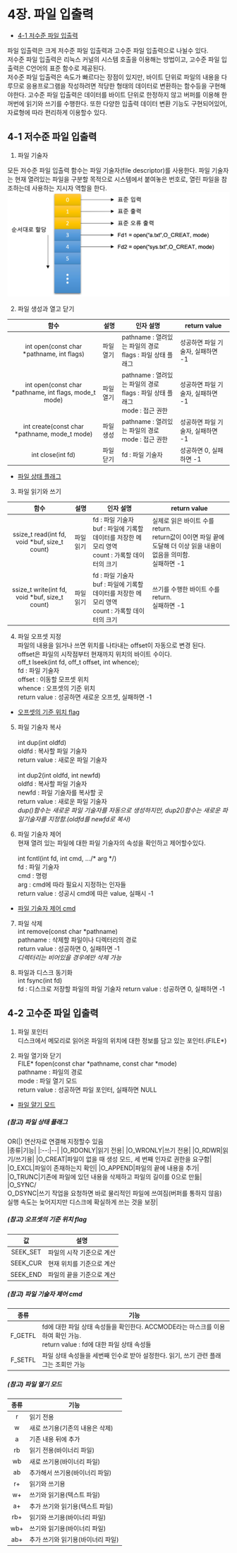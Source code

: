 # 4장. **파일 입출력**
  * [4-1 저수준 파일 입출력](#4-1-저수준-파일-입출력)

파일 입출력은 크게 저수준 파일 입출력과 고수준 파일 입출력으로 나뉠수 있다.  
저수준 파일 입출력은 리눅스 커널의 시스템 호출을 이용해는 방법이고, 고수준 파일 입출력은 C언어의 표준 함수로 제공된다.  
저수준 파일 입출력은 속도가 빠르다는 장점이 있지만, 바이트 단위로 파일의 내용을 다루므로 응용프로그램을 작성하려면 적당한 형태의 데이터로 변환하는 함수등을 구현해야한다.
고수준 파일 입출력은 데이터를 바이트 단위로 한정하지 않고 버퍼를 이용해 한꺼번에 읽기와 쓰기를 수행한다.
또한 다양한 입출력 데이터 변환 기능도 구현되어있어, 자료형에 따라 편리하게 이용할수 있다.

## 4-1 저수준 파일 입출력
1. 파일 기술자

모든 저수준 파일 입출력 함수는 파일 기술자(file descriptor)를 사용한다.
파일 기술자는 현재 열려있는 파일을 구분할 목적으로 시스템에서 붙여놓은 번호로, 열린 파일을 참조하는데 사용하는 지시자 역할을 한다.
![파일 기술자 할당](../image/4.FileIO/file_scriptor.jpg)

2. 파일 생성과 열고 닫기

|함수|설명|인자 설명|return value|
|:--:|--|--|--|
|int open(const char *pathname, int flags)|파일 열기|pathname : 열려있는 파일의 경로<br>flags : 파일 상태 플래그|성공하면 파일 기술자, 실패하면 -1|
|int open(const char *pathname, int flags, mode_t mode)|파일 열기|pathname : 열려있는 파일의 경로<br>flags : 파일 상태 플래그<br>mode : 접근 권한|성공하면 파일 기술자, 실패하면 -1|
|int create(const char *pathname, mode_t mode)|파일 생성|pathname : 열려있는 파일의 경로<br>mode : 접근 권한|성공하면 파일 기술자, 실패하면 -1|
|int close(int fd)|파일 닫기|fd : 파일 기술자|성공하면 0, 실패하면 -1|

* [파일 상태 플래그](#참고-파일-상태-플래그)

3. 파일 읽기와 쓰기

|함수|설명|인자 설명|return value|
|:--:|--|--|--|
|ssize_t read(int fd, void *buf, size_t count)|파일 읽기|fd : 파일 기술자<br>buf : 파일에 기록할 데이터를 저장한 메모리 영역<br>count : 가록할 데이터의 크기|실제로 읽은 바이트 수를 return.<br>return값이 0이면 파일 끝에 도달해 더 이상 읽을 내용이 없음을 의미함.<br>실패하면 -1|
|ssize_t write(int fd, void *buf, size_t count)|파일 읽기|fd : 파일 기술자<br>buf : 파일에 기록할 데이터를 저장한 메모리 영역<br>count : 가록할 데이터의 크기|쓰기를 수행한 바이트 수를 return.<br>실패하면 -1|

4. 파일 오프셋 지정  
파일의 내용을 읽거나 쓰면 위치를 나타내는 offset이 자동으로 변경 된다.  
offset은 파일의 시작점부터 현재까지 위치의 바이트 수이다.  
off_t lseek(int fd, off_t offset, int whence);  
fd : 파일 기술자  
offset : 이동할 모프셋 위치  
whence : 오프셋의 기준 위치  
return value : 성공하면 새로운 오프셋, 실패하면 -1  
* [오프셋의 기준 위치 flag](#참고-오프셋의-기준-위치-flag)

5. 파일 기술자 복사<br>  
int dup(int oldfd)  
oldfd : 복사할 파일 기술자  
return value : 새로운 파일 기술자<br>  
int dup2(int oldfd, int newfd)  
oldfd : 복사할 파일 기술자  
newfd : 파일 기술자를 복사할 곳  
return value : 새로운 파일 기술자  
*dup()함수는 새로운 파일 기술자를 자동으로 생성하지만, dup2()함수는 새로운 파일기술자를 지정함.(oldfd를 newfd로 복사)*  

6. 파일 기술자 제어  
현재 열려 있는 파일에 대한 파일 기술자의 속성을 확인하고 제어할수있다.<br>  
int fcntl(int fd, int cmd, .../&#42; arg &#42;/)  
fd : 파일 기술자  
cmd : 명령  
arg : cmd에 따라 필요시 지정하는 인자들  
return value : 성공시 cmd에 따은 value, 실패시 -1  
* [파일 기술자 제어 cmd](#참고-파일-기술자-제어-cmd)

7. 파일 삭제  
int remove(const char *pathname)  
pathname : 삭제할 파일이나 디렉터리의 경로  
return value : 성공하면 0, 실패하면 -1  
*디렉터리는 비어있을 경우에만 삭제 가능*  

8. 파일과 디스크 동기화  
int fsync(int fd)  
fd : 디스크로 저장할 파일의 파일 기술자 
return value : 성공하면 0, 실패하면 -1  

## 4-2 고수준 파일 입출력  
1. 파일 포인터  
디스크에서 메모리로 읽어온 파일의 위치에 대한 정보를 담고 있는 포인터.(FILE*)  

2. 파일 열기와 닫기  
FILE* fopen(const char *pathname, const char *mode)  
pathname : 파일의 경로  
mode : 파일 열기 모드  
return value : 성공하면 파일 포인터, 실패하면 NULL  
* [파일 얄기 모드](#참고-파일-열기-모드)

##### (참고) 파일 상태 플래그  
OR(|) 연산자로 연결해 지정할수 있음   
|종류|기능|
|:--:|--|
|O_RDONLY|읽기 전용|
|O_WRONLY|쓰기 전용|
|O_RDWR|읽기/쓰기용|
|O_CREAT|파일이 없을 때 생성 모드, 세 번째 인자로 권한을 요구함|
|O_EXCL|파일이 존재하는지 확인|
|O_APPEND|파일의 끝에 내용을 추가|
|O_TRUNC|기존에 파일에 있던 내용을 삭제하고 파일의 길이를 0으로 만듦|
|O_SYNC/<br>O_DSYNC|쓰기 작업을 요청하면 바로 물리적인 파일에 쓰여짐(버퍼를 통하지 않음)<br>실행 속도는 늦어지지만 디스크에 확실하게 쓰는 것을 보장|

##### (참고) 오프셋의 기준 위치 flag  
|값|설명|
|:--:|--|
|SEEK_SET|파일의 시작 기준으로 계산|
|SEEK_CUR|현재 위치를 기준으로 계산|
|SEEK_END|파일의 끝을 기준으로 계산|

##### (참고) 파일 기술자 제어 cmd  

|종류|기능|
|:--:|--|
|F_GETFL|fd에 대한 파일 상태 속성들을 확인한다. ACCMODE라는 마스크를 이용하여 확인 가능.<br>return value : fd에 대한 파일 상태 속성들|
|F_SETFL|	파일 상태 속성들을 세번째 인수로 받아 설정한다. 읽기, 쓰기 관련 플래그는 조회만 가능|

##### (참고) 파일 열기 모드  
|종류|기능|
|:--:|--|
|r|읽기 전용|
|w|새로 쓰기용(기존의 내용은 삭제)|
|a|기존 내용 뒤에 추가|
|rb|읽기 전용(바이너리 파일)|
|wb|새로 쓰기용(바이너리 파일)|
|ab|추가해서 쓰기용(바이너리 파일)|
|r+|읽기와 쓰기용|
|w+|쓰기와 읽기용(텍스트 파일)|
|a+|추가 쓰기와 읽기용(텍스트 파일)|
|rb+|읽기와 쓰기용(바이너리 파일)|
|wb+|쓰기와 읽기용(바이너리 파일)|
|ab+|추가 쓰기와 읽기용(바이너리 파일)|